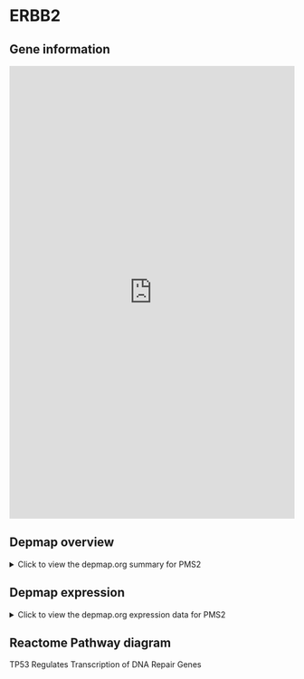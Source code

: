 <h1>ERBB2</h1>

<h2>Gene information</h2>
<iframe src="https://depmap.org/portal/gene/PMS2?tab=about" style="border:none;width:100%;height:800px"></iframe>

<h2>Depmap overview</h2>
<details>
  <summary>Click to view the depmap.org summary for PMS2</summary>
  <iframe src="https://depmap.org/portal/gene/PMS2?tab=overview" style="border:none;width:100%;height:800px"></iframe>
</details>

<h2>Depmap expression</h2>
<details>
  <summary>Click to view the depmap.org expression data for PMS2</summary>
  <iframe src="https://depmap.org/portal/gene/PMS2?tab=characterization" style="border:none;width:100%;height:800px"></iframe>
</details>



<h2>Reactome Pathway diagram</h2>
TP53 Regulates Transcription of DNA Repair Genes
<div id="diagramHolder"></div>

<script>
    //Creating the Reactome Diagram widget
    //Take into account a proxy needs to be set up in your server side pointing to www.reactome.org
    function onReactomeDiagramReady(){  //This function is automatically called when the widget code is ready to be used
        var diagram = Reactome.Diagram.create({
            "placeHolder" : "diagramHolder",
            "width" : 900,
            "height" : 500
        });

        //Initialising it to the "Hemostasis" pathway
        diagram.loadDiagram("R-HSA-6796648");

        //Adding different listeners

        diagram.onDiagramLoaded(function (loaded) {
            console.info("Loaded ", loaded);
            diagram.flagItems("BAD");
	    diagram.flagItems("Q92934");
            if (loaded == "R-HSA-6796648") diagram.selectItem("R-HSA-6796648");
        });

     }
</script>



